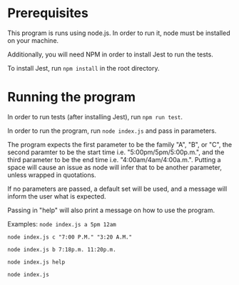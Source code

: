 # Prerequisites

This program is runs using node.js. In order to run it, node must be installed on your machine.

Additionally, you will need NPM in order to install Jest to run the tests.

To install Jest, run `npm install` in the root directory.

# Running the program

In order to run tests (after installing Jest), run `npm run test`.

In order to run the program, run `node index.js` and pass in parameters.

The program expects the first parameter to be the family "A", "B", or "C", the second paramter to be the start time  i.e. "5:00pm/5pm/5:00p.m.", and the third parameter to be the end time i.e. "4:00am/4am/4:00a.m.". Putting a space will cause an issue as node will infer that to be another parameter, unless wrapped in quotations.

If no parameters are passed, a default set will be used, and a message will inform the user what is expected.

Passing in "help" will also print a message on how to use the program.

Examples:
`node index.js a 5pm 12am`

`node index.js c "7:00 P.M." "3:20 A.M."`

`node index.js b 7:18p.m. 11:20p.m.`

`node index.js help`

`node index.js`
